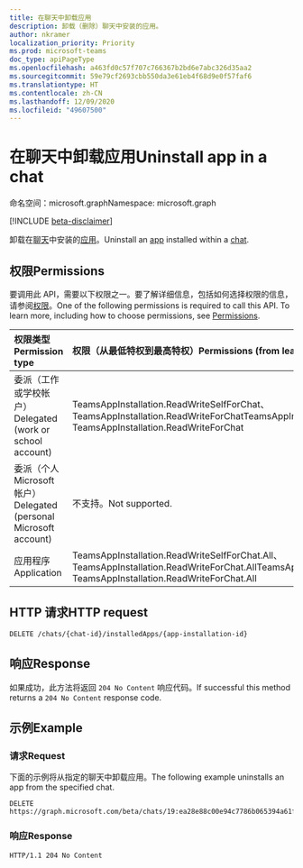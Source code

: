 ```yaml
---
title: 在聊天中卸载应用
description: 卸载（删除）聊天中安装的应用。
author: nkramer
localization_priority: Priority
ms.prod: microsoft-teams
doc_type: apiPageType
ms.openlocfilehash: a463fd0c57f707c766367b2bd6e7abc326d35aa2
ms.sourcegitcommit: 59e79cf2693cbb550da3e61eb4f68d9e0f57faf6
ms.translationtype: HT
ms.contentlocale: zh-CN
ms.lasthandoff: 12/09/2020
ms.locfileid: "49607500"
---
```

# <a name="uninstall-app-in-a-chat"></a><span data-ttu-id="4a2d2-103">在聊天中卸载应用</span><span class="sxs-lookup"><span data-stu-id="4a2d2-103">Uninstall app in a chat</span></span>

<span data-ttu-id="4a2d2-104">命名空间：microsoft.graph</span><span class="sxs-lookup"><span data-stu-id="4a2d2-104">Namespace: microsoft.graph</span></span>

[!INCLUDE [beta-disclaimer](../../includes/beta-disclaimer.md)]

<span data-ttu-id="4a2d2-105">卸载在[聊天](../resources/chat.md)中安装的[应用](../resources/teamsapp.md)。</span><span class="sxs-lookup"><span data-stu-id="4a2d2-105">Uninstall an [app](../resources/teamsapp.md) installed within a [chat](../resources/chat.md).</span></span>

## <a name="permissions"></a><span data-ttu-id="4a2d2-106">权限</span><span class="sxs-lookup"><span data-stu-id="4a2d2-106">Permissions</span></span>

<span data-ttu-id="4a2d2-p101">要调用此 API，需要以下权限之一。要了解详细信息，包括如何选择权限的信息，请参阅[权限](/graph/permissions-reference)。</span><span class="sxs-lookup"><span data-stu-id="4a2d2-p101">One of the following permissions is required to call this API. To learn more, including how to choose permissions, see [Permissions](/graph/permissions-reference).</span></span>

|<span data-ttu-id="4a2d2-109">权限类型</span><span class="sxs-lookup"><span data-stu-id="4a2d2-109">Permission type</span></span>      | <span data-ttu-id="4a2d2-110">权限（从最低特权到最高特权）</span><span class="sxs-lookup"><span data-stu-id="4a2d2-110">Permissions (from least to most privileged)</span></span>              |
|:--------------------|:---------------------------------------------------------|
|<span data-ttu-id="4a2d2-111">委派（工作或学校帐户）</span><span class="sxs-lookup"><span data-stu-id="4a2d2-111">Delegated (work or school account)</span></span> | <span data-ttu-id="4a2d2-112">TeamsAppInstallation.ReadWriteSelfForChat、TeamsAppInstallation.ReadWriteForChat</span><span class="sxs-lookup"><span data-stu-id="4a2d2-112">TeamsAppInstallation.ReadWriteSelfForChat, TeamsAppInstallation.ReadWriteForChat</span></span> |
|<span data-ttu-id="4a2d2-113">委派（个人 Microsoft 帐户）</span><span class="sxs-lookup"><span data-stu-id="4a2d2-113">Delegated (personal Microsoft account)</span></span> | <span data-ttu-id="4a2d2-114">不支持。</span><span class="sxs-lookup"><span data-stu-id="4a2d2-114">Not supported.</span></span>   |
|<span data-ttu-id="4a2d2-115">应用程序</span><span class="sxs-lookup"><span data-stu-id="4a2d2-115">Application</span></span> | <span data-ttu-id="4a2d2-116">TeamsAppInstallation.ReadWriteSelfForChat.All、TeamsAppInstallation.ReadWriteForChat.All</span><span class="sxs-lookup"><span data-stu-id="4a2d2-116">TeamsAppInstallation.ReadWriteSelfForChat.All, TeamsAppInstallation.ReadWriteForChat.All</span></span> |

## <a name="http-request"></a><span data-ttu-id="4a2d2-117">HTTP 请求</span><span class="sxs-lookup"><span data-stu-id="4a2d2-117">HTTP request</span></span>

<!-- { 
"blockType": "ignored" 
} -->

```http
DELETE /chats/{chat-id}/installedApps/{app-installation-id}
```

## <a name="response"></a><span data-ttu-id="4a2d2-118">响应</span><span class="sxs-lookup"><span data-stu-id="4a2d2-118">Response</span></span>

<span data-ttu-id="4a2d2-119">如果成功，此方法将返回 `204 No Content` 响应代码。</span><span class="sxs-lookup"><span data-stu-id="4a2d2-119">If successful this method returns a `204 No Content` response code.</span></span>

## <a name="example"></a><span data-ttu-id="4a2d2-120">示例</span><span class="sxs-lookup"><span data-stu-id="4a2d2-120">Example</span></span>

### <a name="request"></a><span data-ttu-id="4a2d2-121">请求</span><span class="sxs-lookup"><span data-stu-id="4a2d2-121">Request</span></span>

<span data-ttu-id="4a2d2-122">下面的示例将从指定的聊天中卸载应用。</span><span class="sxs-lookup"><span data-stu-id="4a2d2-122">The following example uninstalls an app from the specified chat.</span></span>
<!-- {
  "blockType": "request",
  "name": "delete_installedApps_in_chat"
}-->

```http
DELETE https://graph.microsoft.com/beta/chats/19:ea28e88c00e94c7786b065394a61f296@thread.v2/installedApps/NjRiOWM3NDYtYjE1NS00MDQyLThkNDctOTQxYmQzODE2ODFiIyMwZDgyMGVjZC1kZWYyLTQyOTctYWRhZC03ODA1NmNkZTdjNzg=
```

### <a name="response"></a><span data-ttu-id="4a2d2-123">响应</span><span class="sxs-lookup"><span data-stu-id="4a2d2-123">Response</span></span>

<!-- {
  "blockType": "response",
  "truncated": true
}
-->

```http
HTTP/1.1 204 No Content
```

<!-- uuid: 8fcb5dbc-d5aa-4681-8e31-b001d5168d79
2015-10-25 14:57:30 UTC -->
<!-- {
  "type": "#page.annotation",
  "description": "Chat delete installedapps",
  "keywords": "",
  "section": "documentation",
  "tocPath": ""
}-->
